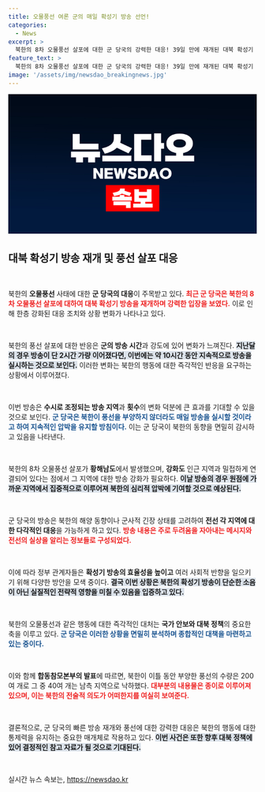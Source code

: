 ```yaml
---
title: 오물풍선 여론 군의 매일 확성기 방송 선언!
categories:
  - News
excerpt: >
  북한의 8차 오물풍선 살포에 대한 군 당국의 강력한 대응! 39일 만에 재개된 대북 확성기 방송이 10시간 동안 이어졌습니다. 북한의 반응에 따라 매일 방송을 진행할 계획이니, 그 뒤에 숨겨진 전략은 무엇일까요?
feature_text: >
  북한의 8차 오물풍선 살포에 대한 군 당국의 강력한 대응! 39일 만에 재개된 대북 확성기 방송이 10시간 동안 이어졌습니다. 북한의 반응에 따라 매일 방송을 진행할 계획이니, 그 뒤에 숨겨진 전략은 무엇일까요?
image: '/assets/img/newsdao_breakingnews.jpg'
---
```


<p><img src="/assets/img/newsdao_breakingnews.jpg" alt="bookingtag 속보" /></p>

<h2 data-ke-size="size26">대북 확성기 방송 재개 및 풍선 살포 대응</h2>

<p data-ke-size="size16">&nbsp;</p>

<p>북한의 <b>오물풍선</b> 사태에 대한 <b>군 당국의 대응</b>이 주목받고 있다. <b><span style="color: #ee2323;">최근 군 당국은 북한의 8차 오물풍선 살포에 대하여 대북 확성기 방송을 재개하며 강력한 입장을 보였다.</span></b> 이로 인해 한층 강화된 대응 조치와 상황 변화가 나타나고 있다.</p>

<p data-ke-size="size16">&nbsp;</p>

<p>북한의 풍선 살포에 대한 반응은 <b>군의 방송 시간</b>과 강도에 있어 변화가 느껴진다. <b><span style="background-color: #21538527;">지난달의 경우 방송이 단 2시간 가량 이어졌다면, 이번에는 약 10시간 동안 지속적으로 방송을 실시하는 것으로 보인다.</span></b> 이러한 변화는 북한의 행동에 대한 즉각적인 반응을 요구하는 상황에서 이루어졌다. </p>

<p data-ke-size="size16">&nbsp;</p>

<p>이번 방송은 <b>수시로 조정되는 방송 지역</b>과 <b>횟수</b>의 변화 덕분에 큰 효과를 기대할 수 있을 것으로 보인다. <b><span style="color: #1a5490;">군 당국은 북한이 풍선을 부양하지 않더라도 매일 방송을 실시할 것이라고 하여 지속적인 압박을 유지할 방침이다.</span></b> 이는 군 당국이 북한의 동향을 면밀히 감시하고 있음을 나타낸다.</p>

<p data-ke-size="size16">&nbsp;</p>

<p>북한의 8차 오물풍선 살포가 <b>황해남도</b>에서 발생했으며, <b>강화도</b> 인근 지역과 밀접하게 연결되어 있다는 점에서 그 지역에 대한 방송 강화가 필요하다. <b><span style="background-color: #21538527;">이날 방송의 경우 원점에 가까운 지역에서 집중적으로 이루어져 북한의 심리적 압박에 기여할 것으로 예상된다.</span></b> </p>

<p data-ke-size="size16">&nbsp;</p>

<p>군 당국의 방송은 북한의 해양 동향이나 군사적 긴장 상태를 고려하여 <b>전선 각 지역에 대한 다각적인 대응</b>을 가능하게 하고 있다. <b><span style="color: #ee2323;">방송 내용은 주로 두려움을 자아내는 메시지와 전선의 실상을 알리는 정보들로 구성되었다.</span></b> </p>

<p data-ke-size="size16">&nbsp;</p>

<p>이에 따라 정부 관계자들은 <b>확성기 방송의 효율성을 높이고</b> 여러 사회적 반향을 일으키기 위해 다양한 방안을 모색 중이다. <b><span style="background-color: #21538527;">결국 이번 상황은 북한의 확성기 방송이 단순한 소음이 아닌 실질적인 전략적 영향을 미칠 수 있음을 입증하고 있다.</span></b> </p>

<p data-ke-size="size16">&nbsp;</p>

<p>북한의 오물풍선과 같은 행동에 대한 즉각적인 대처는 <b>국가 안보와 대북 정책</b>의 중요한 축을 이루고 있다. <b><span style="color: #1a5490;">군 당국은 이러한 상황을 면밀히 분석하며 종합적인 대책을 마련하고 있는 중이다.</span></b> </p>

<p data-ke-size="size16">&nbsp;</p>

<p>이와 함께 <b>합동참모본부의 발표</b>에 따르면, 북한이 이틀 동안 부양한 풍선의 수량은 200여 개로 그 중 40여 개는 남측 지역으로 낙하했다. <b><span style="color: #ee2323;">대부분의 내용물은 종이로 이루어져 있으며, 이는 북한의 전술적 의도가 어떠한지를 여실히 보여준다.</span></b> </p>

<p data-ke-size="size16">&nbsp;</p>

<p>결론적으로, 군 당국의 빠른 방송 재개와 풍선에 대한 강력한 대응은 북한의 행동에 대한 통제력을 유지하는 중요한 매개체로 작용하고 있다. <b><span style="background-color: #21538527;">이번 사건은 또한 향후 대북 정책에 있어 결정적인 참고 자료가 될 것으로 기대된다.</span></b> </p>

<p data-ke-size="size16">&nbsp;</p>
실시간 뉴스 속보는, <a href="https://newsdao.kr" rel="dofollow">https://newsdao.kr</a>


